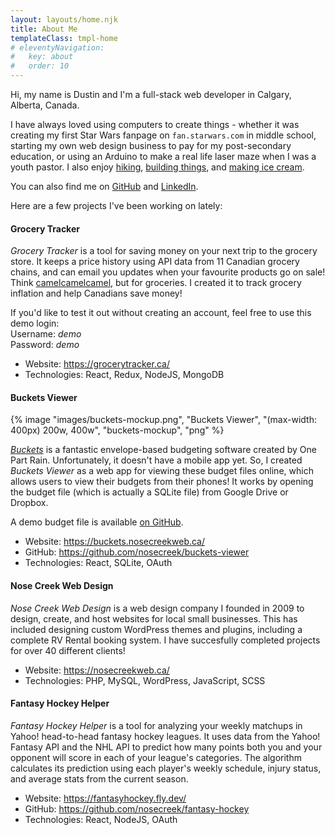 ```yaml
---
layout: layouts/home.njk
title: About Me
templateClass: tmpl-home
# eleventyNavigation:
#   key: about
#   order: 10
---
```


Hi, my name is Dustin and I'm a full-stack web developer in Calgary, Alberta, Canada.

I have always loved using computers to create things - whether it was creating my first Star Wars fanpage on `fan.starwars.com` in middle school, starting my own web design business to pay for my post-secondary education, or using an Arduino to make a real life laser maze when I was a youth pastor. I also enjoy [hiking](/hikes), [building things](/teardrop), and [making ice cream](/icecream).

You can also find me on [GitHub](https://github.com/nosecreek) and [LinkedIn](https://www.linkedin.com/in/dustin-lammiman/).

Here are a few projects I've been working on lately:

#### Grocery Tracker

_Grocery Tracker_ is a tool for saving money on your next trip to the grocery store. It keeps a price history using API data from 11 Canadian grocery chains, and can email you updates when your favourite products go on sale! Think [camelcamelcamel](https://camelcamelcamel.com/), but for groceries. I created it to track grocery inflation and help Canadians save money!

If you'd like to test it out without creating an account, feel free to use this demo login:  
Username: _demo_  
Password: _demo_

- Website: https://grocerytracker.ca/
- Technologies: React, Redux, NodeJS, MongoDB

#### Buckets Viewer

{% image "images/buckets-mockup.png", "Buckets Viewer", "(max-width: 400px) 200w, 400w", "buckets-mockup", "png" %}

[_Buckets_](https://www.budgetwithbuckets.com/) is a fantastic envelope-based budgeting software created by One Part Rain. Unfortunately, it doesn't have a mobile app yet. So, I created _Buckets Viewer_ as a web app for viewing these budget files online, which allows users to view their budgets from their phones! It works by opening the budget file (which is actually a SQLite file) from Google Drive or Dropbox.

A demo budget file is available [on GitHub](https://github.com/nosecreek/buckets-viewer/blob/b5900b688e19f8726f90c71fce17340b846fa7d8/Sample.buckets).

- Website: https://buckets.nosecreekweb.ca/
- GitHub: https://github.com/nosecreek/buckets-viewer
- Technologies: React, SQLite, OAuth

#### Nose Creek Web Design

_Nose Creek Web Design_ is a web design company I founded in 2009 to design, create, and host websites for local small businesses. This has included designing custom WordPress themes and plugins, including a complete RV Rental booking system. I have succesfully completed projects for over 40 different clients!

- Website: https://nosecreekweb.ca/
- Technologies: PHP, MySQL, WordPress, JavaScript, SCSS

#### Fantasy Hockey Helper

_Fantasy Hockey Helper_ is a tool for analyzing your weekly matchups in Yahoo! head-to-head fantasy hockey leagues. It uses data from the Yahoo! Fantasy API and the NHL API to predict how many points both you and your opponent will score in each of your league's categories. The algorithm calculates its prediction using each player's weekly schedule, injury status, and average stats from the current season.

- Website: https://fantasyhockey.fly.dev/
- GitHub: https://github.com/nosecreek/fantasy-hockey
- Technologies: React, NodeJS, OAuth